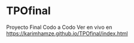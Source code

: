 # TPOfinal
Proyecto Final Codo a Codo
Ver en vivo en https://karimhamze.github.io/TPOfinal/index.html
